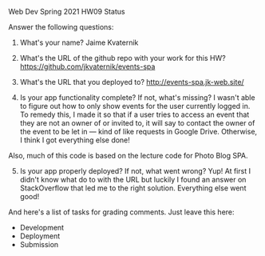 Web Dev Spring 2021 HW09 Status

Answer the following questions:


1. What's your name?
Jaime Kvaternik


2. What's the URL of the github repo with your work for this HW?
https://github.com/jkvaternik/events-spa


3. What's the URL that you deployed to?
http://events-spa.jk-web.site/


4. Is your app functionality complete? If not, what's missing?
I wasn't able to figure out how to only show events for the user
currently logged in. To remedy this, I made it so that if a user
tries to access an event that they are not an owner of or invited
to, it will say to contact the owner of the event to be let in —
kind of like requests in Google Drive. Otherwise, I think I got
everything else done!

Also, much of this code is based on the lecture code for Photo Blog
SPA.


5. Is your app properly deployed? If not, what went wrong?
Yup! At first I didn't know what do to with the URL but luckily I
found an answer on StackOverflow that led me to the right solution.
Everything else went good!




And here's a list of tasks for grading comments. Just leave this here:
 - Development
 - Deployment
 - Submission
